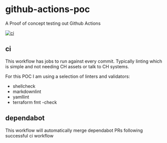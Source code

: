 # github-actions-poc

A Proof of concept testing out Github Actions

[![ci](https://github.com/companieshouse/github-actions-poc/actions/workflows/ci.yaml/badge.svg)](https://github.com/companieshouse/github-actions-poc/actions/workflows/ci.yaml)

## ci

This workflow has jobs to run against every commit. Typically linting which is
simple and not needing CH assets or talk to CH systems.

For this POC I am using a selection of linters and validators:

* shellcheck
* markdownlint
* yamllint
* terraform fmt -check

## dependabot

This workflow will automatically merge dependabot PRs following successful ci
workflow
